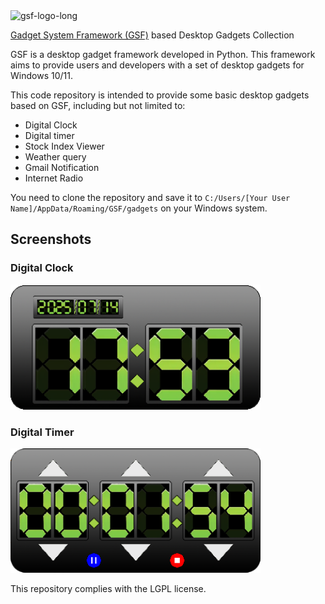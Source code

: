 <img width="800" alt="gsf-logo-long" src="https://github.com/user-attachments/assets/b130e591-0a59-4993-987f-ec4e4e0369dd" />
  
[Gadget System Framework (GSF)](https://github.com/cookgreen/GadgetSystemFramework) based Desktop Gadgets Collection

GSF is a desktop gadget framework developed in Python. This framework aims to provide users and developers with a set of desktop gadgets for Windows 10/11.

This code repository is intended to provide some basic desktop gadgets based on GSF, including but not limited to:

* Digital Clock
* Digital timer
* Stock Index Viewer
* Weather query
* Gmail Notification
* Internet Radio

You need to clone the repository and save it to `C:/Users/[Your User Name]/AppData/Roaming/GSF/gadgets` on your Windows system.

## Screenshots
### Digital Clock  
<img width="400" alt="digital-clock" src="Screenshots/digital-clock.png" />
  
### Digital Timer  
<img width="400" alt="digital-clock" src="Screenshots/digital-timer.png" />
  
This repository complies with the LGPL license.  
